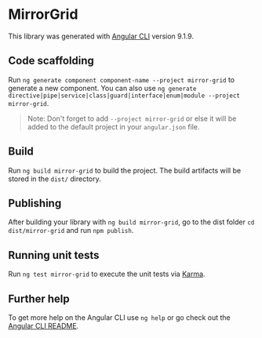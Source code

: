 # MirrorGrid

This library was generated with [Angular CLI](https://github.com/angular/angular-cli) version 9.1.9.

## Code scaffolding

Run `ng generate component component-name --project mirror-grid` to generate a new component. You can also use `ng generate directive|pipe|service|class|guard|interface|enum|module --project mirror-grid`.
> Note: Don't forget to add `--project mirror-grid` or else it will be added to the default project in your `angular.json` file. 

## Build

Run `ng build mirror-grid` to build the project. The build artifacts will be stored in the `dist/` directory.

## Publishing

After building your library with `ng build mirror-grid`, go to the dist folder `cd dist/mirror-grid` and run `npm publish`.

## Running unit tests

Run `ng test mirror-grid` to execute the unit tests via [Karma](https://karma-runner.github.io).

## Further help

To get more help on the Angular CLI use `ng help` or go check out the [Angular CLI README](https://github.com/angular/angular-cli/blob/master/README.md).
